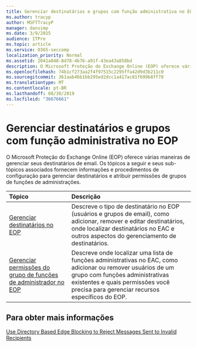 ```yaml
---
title: Gerenciar destinatários e grupos com função administrativa no EOP
ms.author: tracyp
author: MSFTTracyP
manager: dansimp
ms.date: 3/9/2015
audience: ITPro
ms.topic: article
ms.service: O365-seccomp
localization_priority: Normal
ms.assetid: 2041a048-8d78-4b76-a91f-43ea43a858bd
description: O Microsoft Proteção do Exchange Online (EOP) oferece várias maneiras de gerenciar seus destinatários de email. Os tópicos a seguir e seus sub-tópicos associados fornecem informações e procedimentos de configuração para gerenciar destinatários e atribuir permissões de grupos de funções de administrações.
ms.openlocfilehash: 74b1cf273aa2f4f97515c2295ffa42d9d3b211c0
ms.sourcegitcommit: 361aab46b1bb295ed2dcc1a417ac81f699b8ff78
ms.translationtype: MT
ms.contentlocale: pt-BR
ms.lasthandoff: 08/30/2019
ms.locfileid: "36676661"
---
```

# <a name="manage-recipients-and-admin-role-groups-in-eop"></a>Gerenciar destinatários e grupos com função administrativa no EOP

O Microsoft Proteção do Exchange Online (EOP) oferece várias maneiras de gerenciar seus destinatários de email. Os tópicos a seguir e seus sub-tópicos associados fornecem informações e procedimentos de configuração para gerenciar destinatários e atribuir permissões de grupos de funções de administrações.
  
|**Tópico**|**Descrição**|
|:-----|:-----|
|[Gerenciar destinatários no EOP](manage-recipients-in-eop.md)|Descreve o tipo de destinatário no EOP (usuários e grupos de email), como adicionar, remover e editar destinatários, onde localizar destinatários no EAC e outros aspectos do gerenciamento de destinatários.|
|[Gerenciar permissões do grupo de funções de administrador no EOP](manage-admin-role-group-permissions-in-eop.md)|Descreve onde localizar uma lista de funções administrativas no EAC, como adicionar ou remover usuários de um grupo com funções administrativas existentes e quais permissões você precisa para gerenciar recursos específicos do EOP.|

## <a name="for-more-information"></a>Para obter mais informações

[Use Directory Based Edge Blocking to Reject Messages Sent to Invalid Recipients](https://docs.microsoft.com/exchange/mail-flow-best-practices/use-directory-based-edge-blocking)
